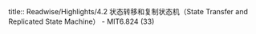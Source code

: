 title:: Readwise/Highlights/4.2 状态转移和复制状态机（State Transfer and Replicated State Machine） - MIT6.824 (33)
